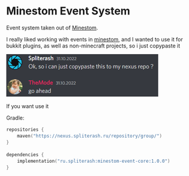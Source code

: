 # Minestom Event System

Event system taken out of [Minestom](https://github.com/Minestom/Minestom).

I really liked working with events in [minestom](https://github.com/Minestom/Minestom), and I wanted to use it for bukkit plugins, as well as non-minecraft
projects, so i just copypaste it

![permission](.github/images/permission.png)

If you want use it

Gradle:
```kotlin
repositories {
    maven("https://nexus.spliterash.ru/repository/group/")
}

dependencies {
    implementation("ru.spliterash:minestom-event-core:1.0.0")
}
```